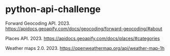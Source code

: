 # python-api-challenge

Forward Geocoding API. 2023. https://apidocs.geoapify.com/docs/geocoding/forward-geocoding/#about

Places API. 2023. https://apidocs.geoapify.com/docs/places/#categories

Weather maps 2.0. 2023. https://openweathermap.org/api/weather-map-1h

